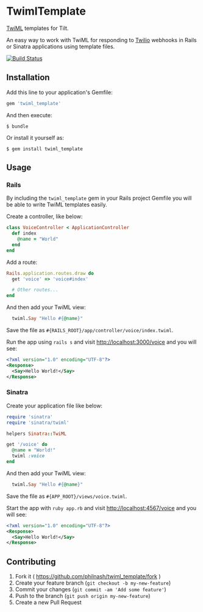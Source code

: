 # TwimlTemplate

[TwiML](https://www.twilio.com/docs/api/twiml) templates for Tilt.

An easy way to work with TwiML for responding to [Twilio](http://twilio.com) webhooks in Rails or Sinatra applications using template files.

[![Build Status](https://travis-ci.org/philnash/twiml_template.svg)](https://travis-ci.org/philnash/twiml_template)

## Installation

Add this line to your application's Gemfile:

```ruby
gem 'twiml_template'
```

And then execute:

    $ bundle

Or install it yourself as:

    $ gem install twiml_template

## Usage

### Rails

By including the `twiml_template` gem in your Rails project Gemfile you will be able to write TwiML templates easily.

Create a controller, like below:

```ruby
class VoiceController < ApplicationController
  def index
    @name = "World"
  end
end
```

Add a route:

```ruby
Rails.application.routes.draw do
  get 'voice' => 'voice#index'

  # Other routes...
end
```

And then add your TwiML view:

```ruby
  twiml.Say "Hello #{@name}"
```

Save the file as `#{RAILS_ROOT}/app/controller/voice/index.twiml`.

Run the app using `rails s` and visit [http://localhost:3000/voice](http://localhost:3000/voice) and you will see:

```xml
<?xml version="1.0" encoding="UTF-8"?>
<Response>
  <Say>Hello World!</Say>
</Response>
```

### Sinatra

Create your application file like below:

```ruby
require 'sinatra'
require 'sinatra/twiml'

helpers Sinatra::TwiML

get '/voice' do
  @name = "World!"
  twiml :voice
end
```

And then add your TwiML view:

```ruby
  twiml.Say "Hello #{@name}"
```

Save the file as `#{APP_ROOT}/views/voice.twiml`.

Start the app with `ruby app.rb` and visit [http://localhost:4567/voice](http://localhost:4567/voice) and you will see:

```xml
<?xml version="1.0" encoding="UTF-8"?>
<Response>
  <Say>Hello World!</Say>
</Response>
```

## Contributing

1. Fork it ( https://github.com/philnash/twiml_template/fork )
2. Create your feature branch (`git checkout -b my-new-feature`)
3. Commit your changes (`git commit -am 'Add some feature'`)
4. Push to the branch (`git push origin my-new-feature`)
5. Create a new Pull Request
